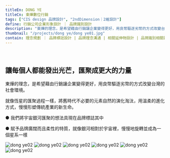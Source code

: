 ```yaml
---
titleEn: DONG YE
titleCn: 東燁數位行銷
tags: ["CIS design 品牌設計", "2ndDimension｜2維設計"]
define: 行銷公司企業形象設計 ｜ 品牌識別設計
description: "東燁的理念，是希望藉由行銷讓企業變得更好，用良幣驅逐劣幣的方式改變台灣的社會環境。就像恆星的匯聚過程一樣，將舊時代不必要的元素自然的演化淘汰，用溫柔的進化方式，慢慢形塑傳統產業的新生命。"
thumbnail: "/projects/dong ye/dong ye01.jpg"
contain: 理念規劃 ｜ 品牌標誌設計 | 品牌理念溝通 | 相關延伸物設計 | 品牌識別相關諮詢
---
```


<section>　

## 讓每個人都能發出光芒，匯聚成更大的力量

東燁的理念，是希望藉由行銷讓企業變得更好，用良幣驅逐劣幣的方式改變台灣的社會環境。

就像恆星的匯聚過程一樣，將舊時代不必要的元素自然的演化淘汰，用溫柔的進化方式，慢慢形塑傳統產業的新生命。

● 我們將宇宙銀河匯聚的想法具現在品牌標誌其中

● 賦予品牌廣闊而且柔性的特質，就像銀河相對於宇宙裡，慢慢地旋轉並成為一個星系一樣

</section>

<section>

<img alt="dong ye02" data-src="/projects/dong ye/dong ye02.jpg" />
<img alt="dong ye02" data-src="/projects/dong ye/dong ye02.jpg" />
<img alt="dong ye02" data-src="/projects/dong ye/dong ye02.jpg" />
<img alt="dong ye02" data-src="/projects/dong ye/dong ye02.jpg" />
<img alt="dong ye02" data-src="/projects/dong ye/dong ye02.jpg" />
<img alt="dong ye02" data-src="/projects/dong ye/dong ye02.jpg" />

</section>
